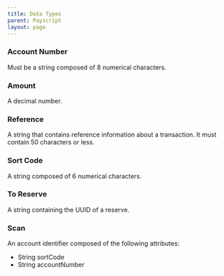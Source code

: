 ```yaml
---
title: Data Types
parent: Payscript
layout: page
---
```



### Account Number
Must be a string composed of 8 numerical characters.

### Amount
A decimal number.

### Reference
A string that contains reference information about a transaction. It must contain 50 characters or less.

### Sort Code 
A string composed of 6 numerical characters.

### To Reserve 
A string containing the UUID of a reserve.

### Scan
An account identifier composed of the following attributes:
- String sortCode
- String accountNumber